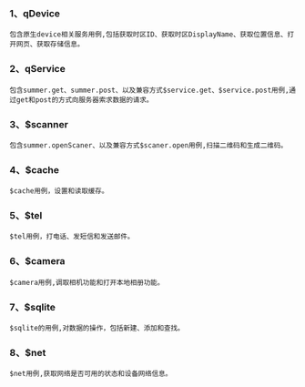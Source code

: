 ### 1、qDevice
    包含原生device相关服务用例,包括获取时区ID、获取时区DisplayName、获取位置信息、打开网页、获取存储信息。
### 2、qService
    包含summer.get、summer.post、以及兼容方式$service.get、$service.post用例,通过get和post的方式向服务器索求数据的请求。    
### 3、$scanner
    包含summer.openScaner、以及兼容方式$scaner.open用例,扫描二维码和生成二维码。 
### 4、$cache
    $cache用例，设置和读取缓存。
### 5、$tel
    $tel用例，打电话、发短信和发送邮件。
### 6、$camera
    $camera用例,调取相机功能和打开本地相册功能。 
### 7、$sqlite
    $sqlite的用例,对数据的操作，包括新建、添加和查找。 
### 8、$net
    $net用例,获取网络是否可用的状态和设备网络信息。 
 

